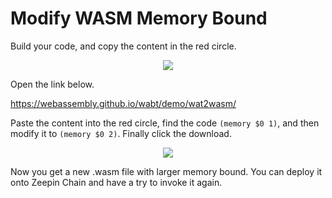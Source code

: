 ﻿# Modify WASM Memory Bound

Build your code, and copy the content in the red circle.

<p align="center">
  <img  src="https://github.com/zeepin/GCPs/blob/master/src/screenshot/18.jpg">
</p>

Open the link below.

https://webassembly.github.io/wabt/demo/wat2wasm/

Paste the content into the red circle, find the code `(memory $0 1)`, and then modify it to `(memory $0 2)`. Finally click the download.

<p align="center">
  <img  src="https://github.com/zeepin/GCPs/blob/master/src/screenshot/19.jpg">
</p>

Now you get a new .wasm file with larger memory bound. You can deploy it onto Zeepin Chain and have a try to invoke it again.
